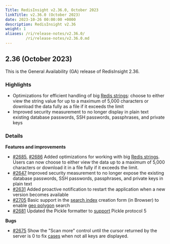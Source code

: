 ```yaml
---
Title: RedisInsight v2.36.0, October 2023
linkTitle: v2.36.0 (October 2023)
date: 2023-10-26 00:00:00 +0000
description: RedisInsight v2.36
weight: 1
aliases: /ri/release-notes/v2.36.0/
         /ri/release-notes/v2.36.0.md
---
```

## 2.36 (October 2023)
This is the General Availability (GA) release of RedisInsight 2.36.

### Highlights
 
- Optimizations for efficient handling of big [Redis strings](https://redis.io/docs/data-types/strings/): choose to either view the string value for up to a maximum of 5,000 characters or download the data fully as a file if it exceeds the limit
- Improved security measurement to no longer display in plain text existing database passwords, SSH passwords, passphrases, and private keys
 
### Details
 
**Features and improvements**
- [#2685](https://github.com/RedisInsight/RedisInsight/pull/2685), [#2686](https://github.com/RedisInsight/RedisInsight/pull/2686) Added optimizations for working with big [Redis strings](https://redis.io/docs/data-types/strings/). Users can now choose to either view the data up to a maximum of 5,000 characters or download it in a file fully if it exceeds the limit.
- [#2647](https://github.com/RedisInsight/RedisInsight/pull/2647) Improved security measurement to no longer expose the existing database passwords, SSH passwords, passphrases, and private keys in plain text
- [#2631](https://github.com/RedisInsight/RedisInsight/pull/2631) Added proactive notification to restart the application when a new version becomes available
- [#2705](https://github.com/RedisInsight/RedisInsight/pull/2705) Basic support in the [search index](https://redis.io/docs/interact/search-and-query/) creation form (in Browser) to enable [geo polygon](https://redis.io/commands/ft.create/#:~:text=Vector%20Fields.-,GEOSHAPE,-%2D%20Allows%20polygon%20queries) search
- [#2681](https://github.com/RedisInsight/RedisInsight/pull/2681) Updated the Pickle formatter to [support](https://github.com/RedisInsight/RedisInsight/issues/2260) Pickle protocol 5
 
**Bugs**
- [#2675](https://github.com/RedisInsight/RedisInsight/pull/2675) Show the "Scan more" control until the cursor returned by the server is 0 to fix [cases](https://github.com/RedisInsight/RedisInsight/issues/2618) when not all keys are displayed.
